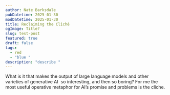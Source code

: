 ```yaml
---
author: Nate Barksdale
pubDatetime: 2025-01-30
modDatetime: 2025-01-30
title: Reclaiming the Cliché
ogImage: Title?
slug: test-post
featured: true
draft: false
tags:
  - red
  - "blue "
description: "describe "
---
```

What is it that makes the output of large language models and other varieties of generative AI  so interesting, and then so boring? For me the most useful operative metaphor for AI’s promise and problems is the cliche.